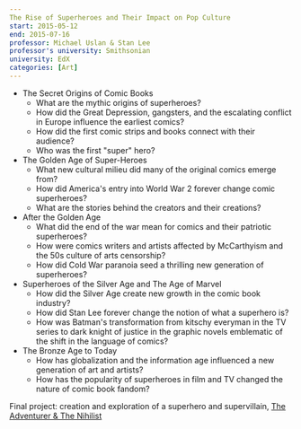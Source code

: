 ```yaml
---
The Rise of Superheroes and Their Impact on Pop Culture
start: 2015-05-12
end: 2015-07-16
professor: Michael Uslan & Stan Lee
professor's university: Smithsonian
university: EdX
categories: [Art]
---
```

- The Secret Origins of Comic Books
  - What are the mythic origins of superheroes?
  - How did the Great Depression, gangsters, and the escalating conflict in Europe influence the earliest comics?
  - How did the first comic strips and books connect with their audience?
  - Who was the first "super" hero?
- The Golden Age of Super-Heroes
  - What new cultural milieu did many of the original comics emerge from?
  - How did America's entry into World War 2 forever change comic superheroes?
  - What are the stories behind the creators and their creations?
- After the Golden Age
  - What did the end of the war mean for comics and their patriotic superheroes?
  - How were comics writers and artists affected by McCarthyism and the 50s culture of arts censorship?
  - How did Cold War paranoia seed a thrilling new generation of superheroes?
- Superheroes of the Silver Age and The Age of Marvel
  - How did the Silver Age create new growth in the comic book industry?
  - How did Stan Lee forever change the notion of what a superhero is?
  - How was Batman's transformation from kitschy everyman in the TV series to dark knight of justice in the graphic novels emblematic of the shift in the language of comics? 
- The Bronze Age to Today 
  - How has globalization and the information age influenced a new generation of art and artists?
  - How has the popularity of superheroes in film and TV changed the nature of comic book fandom?

Final project: creation and exploration of a superhero and supervillain, [The Adventurer & The Nihilist](https://docs.google.com/presentation/d/13kgFyGudcCJewA9ER7PPYIaCRAfk6jEeEkAU29NT-v8/edit?usp=sharing)
